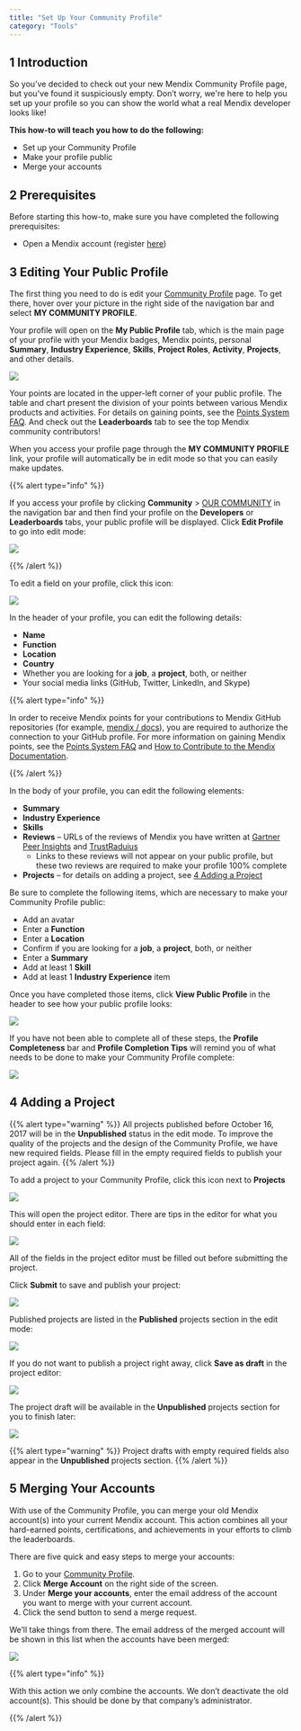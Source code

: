 ```yaml
---
title: "Set Up Your Community Profile"
category: "Tools"
---
```


## 1 Introduction

So you’ve decided to check out your new Mendix Community Profile page, but you've found it suspiciously empty. Don’t worry, we're here to help you set up your profile so you can show the world what a real Mendix developer looks like!

**This how-to will teach you how to do the following:**

* Set up your Community Profile
* Make your profile public
* Merge your accounts

## 2 Prerequisites

Before starting this how-to, make sure you have completed the following prerequisites:

* Open a Mendix account (register [here](https://www.mendix.com/try-now/))

## 3 Editing Your Public Profile<a name="publicprofile"></a>

The first thing you need to do is edit your [Community Profile](https://developer.mendixcloud.com/link/profile) page. To get there, hover over your picture in the right side of the navigation bar and select **MY COMMUNITY PROFILE**.

Your profile will open on the **My Public Profile** tab, which is the main page of your profile with your Mendix badges, Mendix points, personal **Summary**, **Industry Experience**, **Skills**, **Project Roles**, **Activity**, **Projects**, and other details.

![](attachments/how-to-set-up-your-profile/community-profile.png)

Your points are located in the upper-left corner of your public profile. The table and chart present the division of your points between various Mendix products and activities. For details on gaining points, see the [Points System FAQ](https://developer.mendixcloud.com/link/faq). And check out the **Leaderboards** tab to see the top Mendix community contributors!

When you access your profile page through the **MY COMMUNITY PROFILE** link, your profile will automatically be in edit mode so that you can easily make updates.

{{% alert type="info" %}}

If you access your profile by clicking **Community** > [OUR COMMUNITY](https://developer.mendixcloud.com/link/community) in the navigation bar and then find your profile on the **Developers** or **Leaderboards** tabs, your public profile will be displayed. Click **Edit Profile** to go into edit mode:

![](attachments/how-to-set-up-your-profile/edit.png)

{{% /alert %}}

To edit a field on your profile, click this icon:

![](attachments/how-to-set-up-your-profile/icon.png)

In the header of your profile, you can edit the following details:

* **Name**
* **Function**
* **Location**
* **Country**
* Whether you are looking for a **job**, a **project**, both, or neither
*  Your social media links (GitHub, Twitter, LinkedIn, and Skype)

{{% alert type="info" %}}

<a name="github"></a>In order to receive Mendix points for your contributions to Mendix GitHub repositories (for example, [mendix / docs](https://github.com/mendix/docs)), you are required to authorize the connection to your GitHub profile. For more information on gaining Mendix points, see the [Points System FAQ](https://developer.mendixcloud.com/link/faq) and [How to Contribute to the Mendix Documentation](../documentation/contribute-to-the-mendix-documentation#GainingMendixPoints).
    
{{% /alert %}}

In the body of your profile, you can edit the following elements:

* **Summary**
* **Industry Experience**
* **Skills**
* **Reviews** – URLs of the reviews of Mendix you have written at [Gartner Peer Insights](https://www.gartner.com/reviews/market/mobile-application-development-platforms/vendor/mendix) and [TrustRaduius](https://www.trustradius.com/products/mendix/reviews)
    * Links to these reviews will not appear on your public profile, but these two reviews are required to make your profile 100% complete
* **Projects** – for details on adding a project, see [4 Adding a Project](#project)

Be sure to complete the following items, which are necessary to make your Community Profile public:

* Add an avatar
* Enter a **Function**
* Enter a **Location**
* Confirm if you are looking for a **job**, a **project**, both, or neither
* Enter a **Summary**
* Add at least 1 **Skill**
* Add at least 1 **Industry Experience** item

Once you have completed those items, click **View Public Profile** in the header to see how your public profile looks:

![](attachments/how-to-set-up-your-profile/make-public.png)

If you have not been able to complete all of these steps, the **Profile Completeness** bar and **Profile Completion Tips** will remind you of what needs to be done to make your Community Profile complete:

![](attachments/how-to-set-up-your-profile/profile-completeness.png)

## 4 Adding a Project<a name="project"></a>

{{% alert type="warning" %}}
All projects published before October 16, 2017 will be in the **Unpublished** status in the edit mode. To improve the quality of the projects and the design of the Community Profile, we have new required fields. Please fill in the empty required fields to publish your project again.
{{% /alert %}}

To add a project to your Community Profile, click this icon next to **Projects**

![](attachments/how-to-set-up-your-profile/add-project.png)

This will open the project editor. There are tips in the editor for what you should enter in each field:

![](attachments/how-to-set-up-your-profile/project-editor.png)

All of the fields in the project editor must be filled out before submitting the project. 

Click **Submit** to save and publish your project:

![](attachments/how-to-set-up-your-profile/submit.png)

Published projects are listed in the **Published** projects section in the edit mode:

![](attachments/how-to-set-up-your-profile/published.png)

If you do not want to publish a project right away, click **Save as draft** in the project editor:

![](attachments/how-to-set-up-your-profile/draft.png)

The project draft will be available in the **Unpublished** projects section for you to finish later:

![](attachments/how-to-set-up-your-profile/unpublished.png)

{{% alert type="warning" %}}
Project drafts with empty required fields also appear in the **Unpublished** projects section.
{{% /alert %}}

## 5 Merging Your Accounts

With use of the Community Profile, you can merge your old Mendix account(s) into your current Mendix account. This action combines all your hard-earned points, certifications, and achievements in your efforts to climb the leaderboards.

There are five quick and easy steps to merge your accounts:

1. Go to your [Community Profile](https://developer.mendixcloud.com/link/ownprofile/).
2. Click **Merge Account** on the right side of the screen.
3. Under **Merge your accounts**, enter the email address of the account you want to merge with your current account.
4. Click the send button to send a merge request.

We’ll take things from there. The email address of the merged account will be shown in this list when the accounts have been merged:

![](attachments/how-to-set-up-your-profile/merge.png)

{{% alert type="info" %}}

With this action we only combine the accounts. We don’t deactivate the old account(s). This should be done by that company’s administrator.

{{% /alert %}}
